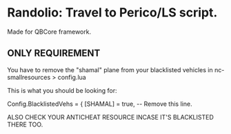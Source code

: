 # Randolio: Travel to Perico/LS script.

Made for QBCore framework. 

## ONLY REQUIREMENT

You have to remove the "shamal" plane from your blacklisted vehicles in nc-smallresources > config.lua

This is what you should be looking for:

Config.BlacklistedVehs = {
    [SHAMAL] = true, -- Remove this line.

ALSO CHECK YOUR ANTICHEAT RESOURCE INCASE IT'S BLACKLISTED THERE TOO.

